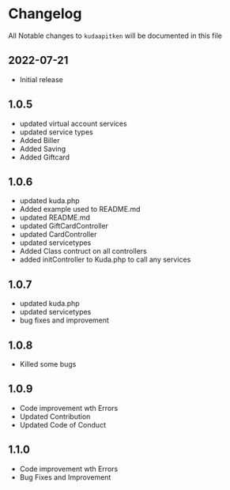 # Changelog

All Notable changes to `kudaapitken` will be documented in this file

## 2022-07-21
- Initial release

## 1.0.5
- updated virtual account services
- updated service types
- Added Biller
- Added Saving
- Added Giftcard

## 1.0.6
- updated kuda.php
- Added example used to README.md
- updated README.md
- updated GiftCardController
- updated CardController
- updated servicetypes
- Added Class contruct on all controllers
- added initController to Kuda.php to call any services

## 1.0.7
- updated kuda.php
- updated servicetypes
- bug fixes and improvement

## 1.0.8
- Killed some bugs

## 1.0.9
- Code improvement wth Errors
- Updated Contribution
- Updated Code of Conduct

## 1.1.0
- Code improvement wth Errors
- Bug Fixes and Improvement